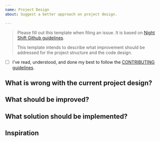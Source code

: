 ```yaml
---
name: Project Design
about: Suggest a better approach on project design.

---
```


> Please fill out this template when filing an issue. It is based on [Night Shift Github guidelines](https://github.com/nshift/github-guidelines).
>
> This template intends to describe what improvement should be addressed for the project structure and the code design.

* [ ] I've read, understood, and done my best to follow the [CONTRIBUTING guidelines](/nshift/shift/blob/master/CONTRIBUTING.md).

## What is wrong with the current project design?
<!-- List all the part of the current project design that is wrong. -->

## What should be improved?
<!-- List all the part of the project design that should be improved. -->

## What solution should be implemented?
<!-- Describe the solution you think is the best to improve the current project design. -->

## Inspiration
<!-- ⚠️ If you did not get inspired by others, remove this section. -->
<!-- List all the resources you used. Give credits to authors. -->